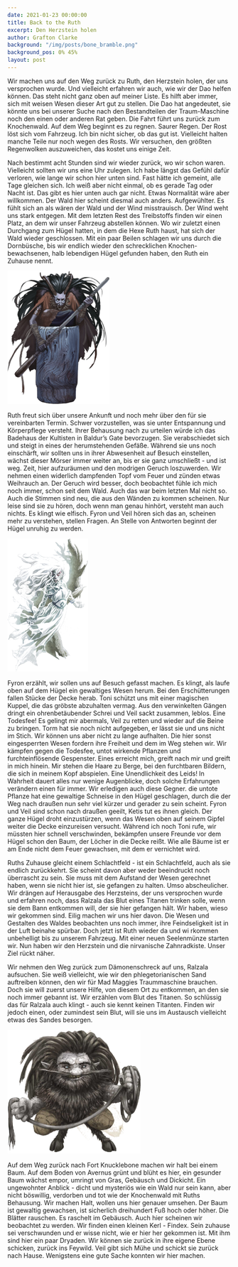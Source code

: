```yaml
---
date: 2021-01-23 00:00:00
title: Back to the Ruth
excerpt: Den Herzstein holen
author: Grafton Clarke
background: "/img/posts/bone_bramble.png"
background_pos: 0% 45%
layout: post
---
```


Wir machen uns auf den Weg zurück zu Ruth, den Herzstein holen, der uns
versprochen wurde. Und vielleicht erfahren wir auch, wie wir der Dao helfen
können. Das steht nicht ganz oben auf meiner Liste. Es hilft aber immer, sich
mit weisen Wesen dieser Art gut zu stellen. Die Dao hat angedeutet, sie könnte
uns bei unserer Suche nach den Bestandteilen der Traum-Maschine noch den einen
oder anderen Rat geben. Die Fahrt führt uns zurück zum Knochenwald. Auf dem Weg
beginnt es zu regnen. Saurer Regen. Der Rost löst sich vom Fahrzeug. Ich bin
nicht sicher, ob das gut ist. Vielleicht halten manche Teile nur noch wegen des
Rosts. Wir versuchen, den größten Regenwolken auszuweichen, das kostet uns
einige Zeit.

Nach bestimmt acht Stunden sind wir wieder zurück, wo wir schon waren.
Vielleicht sollten wir uns eine Uhr zulegen. Ich habe längst das Gefühl dafür
verloren, wie lange wir schon hier unten sind. Fast hätte ich gemeint, alle Tage
gleichen sich. Ich weiß aber nicht einmal, ob es gerade Tag oder Nacht ist. Das
gibt es hier unten auch gar nicht. Etwas Normalität wäre aber willkommen. Der
Wald hier scheint diesmal auch anders. Aufgewühlter. Es fühlt sich an als wären
der Wald und der Wind misstrauisch. Der Wind weht uns stark entgegen. Mit dem
letzten Rest des Treibstoffs finden wir einen Platz, an dem wir unser Fahrzeug
abstellen können. Wo wir zuletzt einen Durchgang zum Hügel hatten, in dem die
Hexe Ruth haust, hat sich der Wald wieder geschlossen. Mit ein paar Beilen
schlagen wir uns durch die Dornbüsche, bis wir endlich wieder den schrecklichen
Knochen-bewachsenen, halb lebendigen Hügel gefunden haben, den Ruth ein Zuhause
nennt.

![Ruth verschwindet](/img/posts/ruth_teleport.png)

Ruth freut sich über unsere Ankunft und noch mehr über den für sie vereinbarten
Termin. Schwer vorzustellen, was sie unter Entspannung und Körperpflege
versteht. Ihrer Behausung nach zu urteilen würde ich das Badehaus der Kultisten
in Baldur’s Gate bevorzugen.  Sie verabschiedet sich und steigt in eines der
herumstehenden Gefäße. Während sie uns noch einschärft, wir sollten uns in ihrer
Abwesenheit auf Besuch einstellen, wächst dieser Mörser immer weiter an, bis er
sie ganz umschließt - und ist weg. Zeit, hier aufzuräumen und den modrigen
Geruch loszuwerden. Wir nehmen einen widerlich dampfenden Topf vom Feuer und
zünden etwas Weihrauch an. Der Geruch wird besser, doch beobachtet fühle ich
mich noch immer, schon seit dem Wald. Auch das war beim letzten Mal nicht so.
Auch die Stimmen sind neu, die aus den Wänden zu kommen scheinen. Nur leise sind
sie zu hören, doch wenn man genau hinhört, versteht man auch nichts. Es klingt
wie elfisch. Fyron und Veil hören sich das an, scheinen mehr zu verstehen,
stellen Fragen. An Stelle von Antworten beginnt der Hügel unruhig zu werden.

![Todesfee](/img/posts/banshee.png)

Fyron erzählt, wir sollen uns auf Besuch gefasst machen. Es klingt, als laufe
oben auf dem Hügel ein gewaltiges Wesen herum. Bei den Erschütterungen fallen
Stücke der Decke herab. Toni schützt uns mit einer magischen Kuppel, die das
gröbste abzuhalten vermag. Aus den verwinkelten Gängen dringt ein
ohrenbetäubender Schrei und Veil sackt zusammen, leblos. Eine Todesfee! Es
gelingt mir abermals, Veil zu retten und wieder auf die Beine zu bringen. Torm
hat sie noch nicht aufgegeben, er lässt sie und uns nicht im Stich. Wir können
uns aber nicht zu lange aufhalten. Die hier sonst eingesperrten Wesen fordern
ihre Freiheit und dem im Weg stehen wir. Wir kämpfen gegen die Todesfee, untot
wirkende Pflanzen und furchteinflösende Gespenster. Eines erreicht mich, greift
nach mir und greift in mich hinein. Mir stehen die Haare zu Berge, bei den
furchtbaren Bildern, die sich in meinem Kopf abspielen. Eine Unendlichkeit des
Leids! In Wahrheit dauert alles nur wenige Augenblicke, doch solche Erfahrungen
verändern einen für immer. Wir erledigen auch diese Gegner. die untote Pflanze
hat eine gewaltige Schneise in den Hügel geschlagen, durch die der Weg nach
draußen nun sehr viel kürzer und gerader zu sein scheint. Fyron und Veil sind
schon nach draußen geeilt, Ketis tut es ihnen gleich. Der ganze Hügel droht
einzustürzen, wenn das Wesen oben auf seinem Gipfel weiter die Decke einzureisen
versucht. Während ich noch Toni rufe, wir müssten hier schnell verschwinden,
bekämpfen unsere Freunde vor dem Hügel schon den Baum, der Löcher in die Decke
reißt. Wie alle Bäume ist er am Ende nicht dem Feuer gewachsen, mit dem er
vernichtet wird.

Ruths Zuhause gleicht einem Schlachtfeld - ist ein Schlachtfeld, auch als sie
endlich zurückkehrt. Sie scheint davon aber weder beeindruckt noch überrascht zu
sein. Sie muss mit dem Aufstand der Wesen gerechnet haben, wenn sie nicht hier
ist, sie gefangen zu halten. Umso abscheulicher. Wir drängen auf Herausgabe des
Herzsteins, der uns versprochen wurde und erfahren noch, dass Ralzala das Blut
eines Titanen trinken solle, wenn sie dem Bann entkommen will, der sie hier
gefangen hält. Wir haben, wieso wir gekommen sind. Eilig machen wir uns hier
davon. Die Wesen und Gestalten des Waldes beobachten uns noch immer, ihre
Feindseligkeit ist in der Luft beinahe spürbar. Doch jetzt ist Ruth wieder da
und wi rkommen unbehelligt bis zu unserem Fahrzeug. Mit einer neuen Seelenmünze
starten wir. Nun haben wir den Herzstein und die nirvanische Zahnradkiste. Unser
Ziel rückt näher.

Wir nehmen den Weg zurück zum Dämonenschreck auf uns, Ralzala aufsuchen. Sie
weiß vielleicht, wie wir den phlegetorianischen Sand auftreiben können, den wir
für Mad Maggies Traummaschine brauchen. Doch sie will zuerst unsere Hilfe, von
diesem Ort zu entkommen, an den sie noch immer gebannt ist. Wir erzählen vom
Blut des Titanen. So schlüssig das für Ralzala auch klingt - auch sie kennt
keinen Titanten. Finden wir jedoch einen, oder zumindest sein Blut, will sie uns
im Austausch vielleicht etwas des Sandes besorgen.

![Korred Findex](/img/posts/korred.png)

Auf dem Weg zurück nach Fort Knucklebone machen wir halt bei einem Baum. Auf dem
Boden von Avernus grünt und blüht es hier, ein gesunder Baum wächst empor,
umringt von Gras, Gebäusch und Dickicht. Ein ungewohnter Anblick - dicht und
mysteriös wie ein Wald nur sein kann, aber nicht böswillig, verdorben und tot
wie der Knochenwald mit Ruths Behausung. Wir machen Halt, wollen uns hier
genauer umsehen. Der Baum ist gewaltig gewachsen, ist sicherlich dreihundert Fuß
hoch oder höher. Die Blätter rauschen. Es raschelt im Gebäusch. Auch hier
scheinen wir beobachtet zu werden. Wir finden einen kleinen Kerl - Findex. Sein
zuhause sei verschwunden und er wisse nicht, wie er hier her gekommen ist. Mit
ihm sind hier ein paar Dryaden. Wir können sie zurück in ihre eigene Ebene
schicken, zurück ins Feywild. Veil gibt sich Mühe und schickt sie zurück nach
Hause. Wenigstens eine gute Sache konnten wir hier machen.
